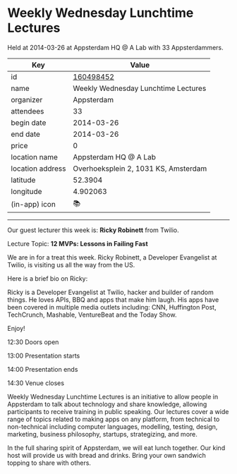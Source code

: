 # Weekly Wednesday Lunchtime Lectures
Held at 2014-03-26 at Appsterdam HQ @ A Lab with 33 Appsterdammers.
        
|Key|Value
|---|---|
|id|[160498452](https://www.meetup.com/appsterdam/events/160498452/)|
|name|Weekly Wednesday Lunchtime Lectures|
|organizer|Appsterdam|
|attendees|33|
|begin date|2014-03-26|
|end date|2014-03-26|
|price|0|
|location name|Appsterdam HQ @ A Lab|
|location address|Overhoeksplein 2, 1031 KS, Amsterdam|
|latitude|52.3904|
|longitude|4.902063|
|(in-app) icon|📚|

---

Our guest lecturer this week is: **Ricky Robinett** from Twilio.

Lecture Topic: **12 MVPs: Lessons in Failing Fast**

We are in for a treat this week. Ricky Robinett, a Developer Evangelist at Twilio, is visiting us all the way from the US.

Here is a brief bio on Ricky:

Ricky is a Developer Evangelist at Twilio, hacker and builder of random things. He loves APIs, BBQ and apps that make him laugh. His apps have been covered in multiple media outlets including: CNN, Huffington Post, TechCrunch, Mashable, VentureBeat and the Today Show.

Enjoy!

12:30 Doors open

13:00 Presentation starts

14:00 Presentation ends

14:30 Venue closes

Weekly Wednesday Lunchtime Lectures is an initiative to allow people in Appsterdam to talk about technology and share knowledge, allowing participants to receive training in public speaking. Our lectures cover a wide range of topics related to making apps on any platform, from technical to non-technical including computer languages, modelling, testing, design, marketing, business philosophy, startups, strategizing, and more.

In the full sharing spirit of Appsterdam, we will eat lunch together. Our kind host will provide us with bread and drinks. Bring your own sandwich topping to share with others.


